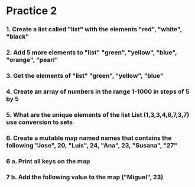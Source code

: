 # Practice 2

### 1. Create a list called "list" with the elements "red", "white", "black"

### 2. Add 5 more elements to "list" "green", "yellow", "blue", "orange", "pearl"

### 3. Get the elements of "list" "green", "yellow", "blue"

### 4. Create an array of numbers in the range 1-1000 in steps of 5 by 5

### 5. What are the unique elements of the list List (1,3,3,4,6,7,3,7) use conversion to sets

### 6. Create a mutable map named names that contains the following "Jose", 20, "Luis", 24, "Ana", 23, "Susana", "27"

### 6 a. Print all keys on the map

### 7 b. Add the following value to the map ("Miguel", 23)